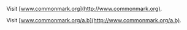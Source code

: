 Visit [www.commonmark.org](http://www.commonmark.org).

Visit [www.commonmark.org/a.b](http://www.commonmark.org/a.b).
